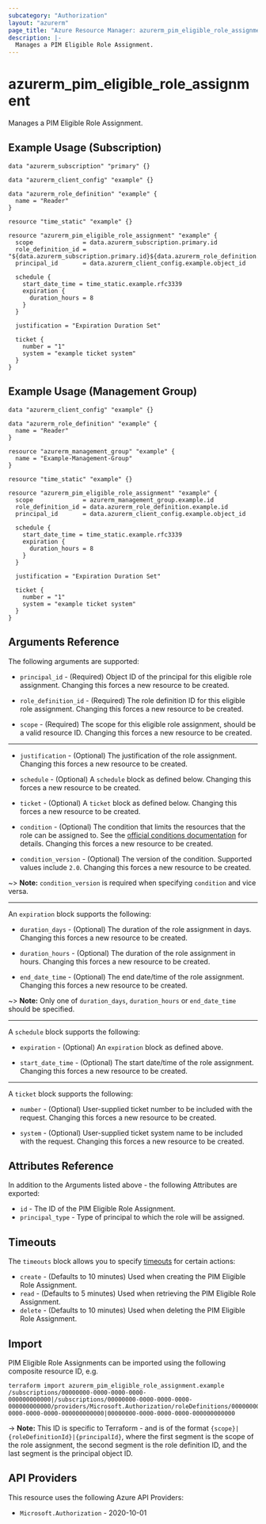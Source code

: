 ```yaml
---
subcategory: "Authorization"
layout: "azurerm"
page_title: "Azure Resource Manager: azurerm_pim_eligible_role_assignment"
description: |-
  Manages a PIM Eligible Role Assignment.
---
```


# azurerm_pim_eligible_role_assignment

Manages a PIM Eligible Role Assignment.

## Example Usage (Subscription)

```hcl
data "azurerm_subscription" "primary" {}

data "azurerm_client_config" "example" {}

data "azurerm_role_definition" "example" {
  name = "Reader"
}

resource "time_static" "example" {}

resource "azurerm_pim_eligible_role_assignment" "example" {
  scope              = data.azurerm_subscription.primary.id
  role_definition_id = "${data.azurerm_subscription.primary.id}${data.azurerm_role_definition.example.id}"
  principal_id       = data.azurerm_client_config.example.object_id

  schedule {
    start_date_time = time_static.example.rfc3339
    expiration {
      duration_hours = 8
    }
  }

  justification = "Expiration Duration Set"

  ticket {
    number = "1"
    system = "example ticket system"
  }
}
```

## Example Usage (Management Group)

```hcl
data "azurerm_client_config" "example" {}

data "azurerm_role_definition" "example" {
  name = "Reader"
}

resource "azurerm_management_group" "example" {
  name = "Example-Management-Group"
}

resource "time_static" "example" {}

resource "azurerm_pim_eligible_role_assignment" "example" {
  scope              = azurerm_management_group.example.id
  role_definition_id = data.azurerm_role_definition.example.id
  principal_id       = data.azurerm_client_config.example.object_id

  schedule {
    start_date_time = time_static.example.rfc3339
    expiration {
      duration_hours = 8
    }
  }

  justification = "Expiration Duration Set"

  ticket {
    number = "1"
    system = "example ticket system"
  }
}
```

## Arguments Reference

The following arguments are supported:

* `principal_id` - (Required) Object ID of the principal for this eligible role assignment. Changing this forces a new resource to be created.

* `role_definition_id` - (Required) The role definition ID for this eligible role assignment. Changing this forces a new resource to be created.

* `scope` - (Required) The scope for this eligible role assignment, should be a valid resource ID. Changing this forces a new resource to be created.

---

* `justification` - (Optional) The justification of the role assignment. Changing this forces a new resource to be created.

* `schedule` - (Optional) A `schedule` block as defined below. Changing this forces a new resource to be created.

* `ticket` - (Optional) A `ticket` block as defined below. Changing this forces a new resource to be created.


* `condition` - (Optional) The condition that limits the resources that the role can be assigned to. See the [official conditions documentation](https://learn.microsoft.com/en-us/azure/role-based-access-control/conditions-overview#what-are-role-assignment-conditions) for details. Changing this forces a new resource to be created.

* `condition_version` - (Optional) The version of the condition. Supported values include `2.0`. Changing this forces a new resource to be created.

~> **Note:** `condition_version` is required when specifying `condition` and vice versa.

---

An `expiration` block supports the following:

* `duration_days` - (Optional) The duration of the role assignment in days. Changing this forces a new resource to be created.

* `duration_hours` - (Optional) The duration of the role assignment in hours. Changing this forces a new resource to be created.

* `end_date_time` - (Optional) The end date/time of the role assignment. Changing this forces a new resource to be created.

~> **Note:** Only one of `duration_days`, `duration_hours` or `end_date_time` should be specified.

---

A `schedule` block supports the following:

* `expiration` - (Optional) An `expiration` block as defined above.

* `start_date_time` - (Optional) The start date/time of the role assignment. Changing this forces a new resource to be created.

---

A `ticket` block supports the following:

* `number` - (Optional) User-supplied ticket number to be included with the request. Changing this forces a new resource to be created.

* `system` - (Optional) User-supplied ticket system name to be included with the request. Changing this forces a new resource to be created.

## Attributes Reference

In addition to the Arguments listed above - the following Attributes are exported:

* `id` - The ID of the PIM Eligible Role Assignment.
* `principal_type` - Type of principal to which the role will be assigned.

## Timeouts

The `timeouts` block allows you to specify [timeouts](https://developer.hashicorp.com/terraform/language/resources/configure#define-operation-timeouts) for certain actions:

* `create` - (Defaults to 10 minutes) Used when creating the PIM Eligible Role Assignment.
* `read` - (Defaults to 5 minutes) Used when retrieving the PIM Eligible Role Assignment.
* `delete` - (Defaults to 10 minutes) Used when deleting the PIM Eligible Role Assignment.

## Import

PIM Eligible Role Assignments can be imported using the following composite resource ID, e.g.

```shell
terraform import azurerm_pim_eligible_role_assignment.example /subscriptions/00000000-0000-0000-0000-000000000000|/subscriptions/00000000-0000-0000-0000-000000000000/providers/Microsoft.Authorization/roleDefinitions/00000000-0000-0000-0000-000000000000|00000000-0000-0000-0000-000000000000
```

-> **Note:** This ID is specific to Terraform - and is of the format `{scope}|{roleDefinitionId}|{principalId}`, where the first segment is the scope of the role assignment, the second segment is the role definition ID, and the last segment is the principal object ID.

## API Providers
<!-- This section is generated, changes will be overwritten -->
This resource uses the following Azure API Providers:

* `Microsoft.Authorization` - 2020-10-01
